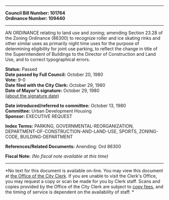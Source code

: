 * * * * *  
  
**Council Bill Number: [](#h0)[](#h2)101764**   
**Ordinance Number: 109440**  
  
* * * * *  
  
AN ORDINANCE relating to land use and zoning; amending Section 23.28 of the Zoning Ordinance (86300) to recognize roller and ice skating rinks and other similar uses as primarily night time uses for the purpose of determining eligibility for joint use parking, to reflect the change in title of the Superintendent of Buildings to the Director of Construction and Land Use, and to correct typographical errors.  
  
**Status:** Passed   
**Date passed by Full Council:** October 20, 1980   
**Vote:** 9-0   
**Date filed with the City Clerk:** October 29, 1980   
**Date of Mayor's signature:** October 29, 1980   
[(about the signature date)](/~public/approvaldate.htm)   
  
  
**Date introduced/referred to committee:** October 13, 1980   
**Committee:** Urban Development Housing   
**Sponsor:** EXECUTIVE REQUEST   
  
**Index Terms:** PARKING, GOVERNMENTAL-REORGANIZATION, DEPARTMENT-OF-CONSTRUCTION-AND-LAND-USE, SPORTS, ZONING-CODE, BUILDING-DEPARTMENT  
  
**References/Related Documents:** Anending: Ord 86300  
  
**Fiscal Note:** *(No fiscal note available at this time)*  
  
* * * * *  
  
*No text for this document is available on-line. You may view this document at [the Office of the City Clerk](http://www.seattle.gov/leg/clerk/contactUs.htm). If you are unable to visit the Clerk's Office, you may request a copy or scan be made for you by Clerk staff. Scans and copies provided by the Office of the City Clerk are subject to [copy fees](http://clerk.seattle.gov/~public/clerkfees.htm), and the timing of service is dependent on the availability of staff. *  
  
  
